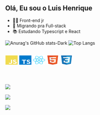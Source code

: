 ## Olá, Eu sou o Luis Henrique
- 👨‍💻 Front-end jr
- 🎯 Migrando pra Full-stack
- 📚 Estudando Typescript e React



<p align="left">
  <img height="180em" src="https://github-readme-stats.vercel.app/api?username=luis26-git&show_icons=true&theme=dark" alt="Anurag's GitHub stats-Dark" width="" />
  <img height="180em" src="https://github-readme-stats.vercel.app/api/top-langs/?username=luis26-git&layout=donut&theme=dark" alt="Top Langs" width="" />
</p>

<div style="display: inline_block"><br>
  <img align="center" alt="Rafa-Js" height="30" width="40" src="https://raw.githubusercontent.com/devicons/devicon/master/icons/javascript/javascript-plain.svg">
  <img align="center" alt="Rafa-Ts" height="30" width="40" src="https://raw.githubusercontent.com/devicons/devicon/master/icons/typescript/typescript-plain.svg">
  <img align="center" alt="Rafa-React" height="30" width="40" src="https://raw.githubusercontent.com/devicons/devicon/master/icons/react/react-original.svg">
  <img align="center" alt="Rafa-HTML" height="30" width="40" src="https://raw.githubusercontent.com/devicons/devicon/master/icons/html5/html5-original.svg">
  <img align="center" alt="Rafa-CSS" height="30" width="40" src="https://raw.githubusercontent.com/devicons/devicon/master/icons/css3/css3-original.svg">

</div>

<BR><div> 
 
  <BR>  <a href="https://www.instagram.com/luis_henriqs16" target="_blank"><img src="https://img.shields.io/badge/-Instagram-%23E4405F?style=for-the-badge&logo=instagram&logoColor=white" target="_blank"></a>


  <a href = "mailto:luisgit26@gmail.com"><img src="https://img.shields.io/badge/-Gmail-%23333?style=for-the-badge&logo=gmail&logoColor=white" target="_blank"></a>

  <a href="https://www.linkedin.com/in/luis-henrique-solana-plana-92a3aa322/" target="_blank"><img src="https://img.shields.io/badge/-LinkedIn-%230077B5?style=for-the-badge&logo=linkedin&logoColor=white" target="_blank"></a> 
  
</div>
